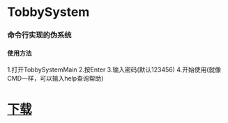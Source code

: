 # TobbySystem
### 命令行实现的伪系统

#### 使用方法
1.打开TobbySystemMain
2.按Enter
3.输入密码(默认123456)
4.开始使用(就像CMD一样，可以输入help查询帮助)

# [下载](https://github.com/tobby3600/TobbySystem/releases)
